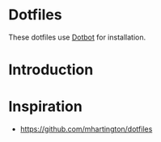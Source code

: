 # Dotfiles

These dotfiles use [Dotbot](https://github.com/anishathalye/dotbot) for installation.

# Introduction



# Inspiration
- https://github.com/mhartington/dotfiles
